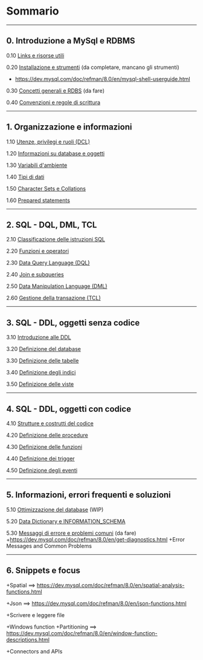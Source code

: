 # Sommario

-----------------------------------
## 0. Introduzione a MySql e RDBMS 

0.10 [Links e risorse utili](https://github.com/pmarconcini/DB_MySql_Appunti/blob/master/010%20%20Links%20e%20risorse%20utili)

0.20 [Installazione e strumenti](https://github.com/pmarconcini/DB_MySql_Appunti/blob/master/020%20Installazione%20e%20strumenti.md) (da completare, mancano gli strumenti)
+ https://dev.mysql.com/doc/refman/8.0/en/mysql-shell-userguide.html
  

0.30 [Concetti generali e RDBS](https://github.com/pmarconcini/DB_MySql_Appunti/blob/master/030%20Concetti%20generali%20e%20RDBMS.md) (da fare)

0.40 [Convenzioni e regole di scrittura](https://github.com/pmarconcini/DB_MySql_Appunti/blob/master/040%20Convenzioni%20e%20regole%20di%20scrittura)

-----------------------------------
## 1. Organizzazione e informazioni

1.10 [Utenze, privilegi e ruoli (DCL)](https://github.com/pmarconcini/DB_MySql_Appunti/blob/master/110%20Utenze,%20privilegi%20e%20ruoli.md)

1.20 [Informazioni su database e oggetti](https://github.com/pmarconcini/DB_MySql_Appunti/blob/master/120%20Informazioni%20su%20database%20e%20oggetti.md)

1.30 [Variabili d'ambiente](https://github.com/pmarconcini/DB_MySql_Appunti/blob/master/130%20Variabili%20d'ambiente.md)

1.40 [Tipi di dati](https://github.com/pmarconcini/DB_MySql_Appunti/blob/master/140%20Tipi%20di%20dati.md)

1.50 [Character Sets e Collations](https://github.com/pmarconcini/DB_MySql_Appunti/blob/master/150%20Character%20Sets%20e%20Collations.md)

1.60 [Prepared statements](https://github.com/pmarconcini/DB_MySql_Appunti/blob/master/160%20Prepared%20statements.md)

-----------------------------------
## 2. SQL - DQL, DML, TCL

2.10 [Classificazione delle istruzioni SQL](https://github.com/pmarconcini/DB_MySql_Appunti/blob/master/210%20Classificazione%20delle%20istruzioni%20SQL.md)

2.20 [Funzioni e operatori](https://github.com/pmarconcini/DB_MySql_Appunti/blob/master/220%20Funzioni%20e%20operatori.md)

2.30 [Data Query Language (DQL)](https://github.com/pmarconcini/DB_MySql_Appunti/blob/master/230%20Data%20query%20language%20(DQL).md)   

2.40 [Join e subqueries](https://github.com/pmarconcini/DB_MySql_Appunti/blob/master/240%20Join%20e%20subquery.md)

2.50 [Data Manipulation Language (DML)](https://github.com/pmarconcini/DB_MySql_Appunti/blob/master/250%20Data%20Manipulation%20Language%20(DML).md)

2.60 [Gestione della transazione (TCL)](https://github.com/pmarconcini/DB_MySql_Appunti/blob/master/260%20Gestione%20della%20transazione%20(TCL).md)

-----------------------------------
## 3. SQL - DDL, oggetti senza codice

3.10 [Introduzione alle DDL](https://github.com/pmarconcini/DB_MySql_Appunti/blob/master/310%20Introduzione%20alle%20DDL.md)

3.20 [Definizione del database](https://github.com/pmarconcini/DB_MySql_Appunti/blob/master/320%20Definizione%20del%20database.md)

3.30 [Definizione delle tabelle](https://github.com/pmarconcini/DB_MySql_Appunti/blob/master/330%20Definizione%20delle%20tabelle.md)

3.40 [Definizione degli indici](https://github.com/pmarconcini/DB_MySql_Appunti/blob/master/340%20Definizione%20degli%20indici.md)

3.50 [Definizione delle viste](https://github.com/pmarconcini/DB_MySql_Appunti/blob/master/350%20Definizione%20delle%20viste.md) 

-----------------------------------
## 4. SQL - DDL, oggetti con codice

4.10 [Strutture e costrutti del codice](https://github.com/pmarconcini/DB_MySql_Appunti/blob/master/410%20Strutture%20e%20costrutti%20del%20codice.md)

4.20 [Definizione delle procedure](https://github.com/pmarconcini/DB_MySql_Appunti/blob/master/420%20Definizione%20delle%20procedure.md)

4.30 [Definizione delle funzioni](https://github.com/pmarconcini/DB_MySql_Appunti/blob/master/430%20Definizione%20delle%20funzioni.md)

4.40 [Definizione dei trigger](https://github.com/pmarconcini/DB_MySql_Appunti/blob/master/440%20Definizione%20dei%20trigger.md)

4.50 [Definizione degli eventi](https://github.com/pmarconcini/DB_MySql_Appunti/blob/master/450%20Definizione%20degli%20eventi.md)

-----------------------------------
## 5. Informazioni, errori frequenti e soluzioni

5.10 [Ottimizzazione del database](https://github.com/pmarconcini/DB_MySql_Appunti/blob/master/510%20Ottimizzazione%20del%20database.md) (WIP)

5.20 [Data Dictionary e INFORMATION_SCHEMA](https://github.com/pmarconcini/DB_MySql_Appunti/blob/master/520%20Data%20Dictionary%20e%20INFORMATION_SCHEMA.md)

5.30 [Messaggi di errore e problemi comuni](https://github.com/pmarconcini/DB_MySql_Appunti/blob/master/530%20Messaggi%20di%20errore%20e%20problemi%20comuni.md) (da fare)
+https://dev.mysql.com/doc/refman/8.0/en/get-diagnostics.html
+Error Messages and Common Problems


-----------------------------------
## 6. Snippets e focus

+Spatial
==> https://dev.mysql.com/doc/refman/8.0/en/spatial-analysis-functions.html

+Json
==>  https://dev.mysql.com/doc/refman/8.0/en/json-functions.html

+Scrivere e leggere file

+Windows function +Partitioning
==> https://dev.mysql.com/doc/refman/8.0/en/window-function-descriptions.html

+Connectors and APIs




